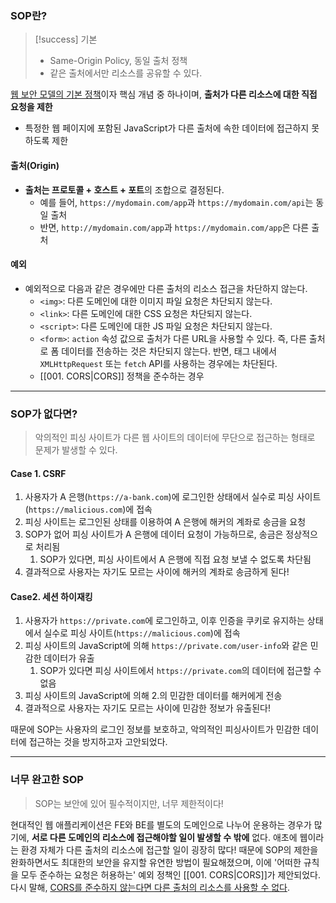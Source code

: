 ### SOP란?
> [!success] 기본
> - Same-Origin Policy, 동일 출처 정책
> - 같은 출처에서만 리소스를 공유할 수 있다.

<u>웹 보안 모델의 기본 정책</u>이자 핵심 개념 중 하나이며, **출처가 다른 리소스에 대한 직접 요청을 제한**
- 특정한 웹 페이지에 포함된 JavaScript가 다른 출처에 속한 데이터에 접근하지 못하도록 제한
#### 출처(Origin)
- **출처는 프로토콜 + 호스트 + 포트**의 조합으로 결정된다.
	- 예를 들어, `https://mydomain.com/app`과 `https://mydomain.com/api`는 동일 출처
	- 반면, `http://mydomain.com/app`과 `https://mydomain.com/app`은 다른 출처
#### 예외
- 예외적으로 다음과 같은 경우에만 다른 출처의 리소스 접근을 차단하지 않는다.
	- `<img>`: 다른 도메인에 대한 이미지 파일 요청은 차단되지 않는다.
	- `<link>`: 다른 도메인에 대한 CSS 요청은 차단되지 않는다.
	- `<script>`: 다른 도메인에 대한 JS 파일 요청은 차단되지 않는다.
	- `<form>`: `action` 속성 값으로 출처가 다른 URL을 사용할 수 있다.
	  즉, 다른 출처로 폼 데이터를 전송하는 것은 차단되지 않는다.
	  반면, 태그 내에서 `XMLHttpRequest` 또는 `fetch` API를 사용하는 경우에는 차단된다.
	- [[001. CORS|CORS]] 정책을 준수하는 경우
---
### SOP가 없다면?
>악의적인 피싱 사이트가 다른 웹 사이트의 데이터에 무단으로 접근하는 형태로 문제가 발생할 수 있다.
#### Case 1. CSRF
1. 사용자가 A 은행(`https://a-bank.com`)에 로그인한 상태에서 실수로 피싱 사이트(`https://malicious.com`)에 접속
2. 피싱 사이트는 로그인된 상태를 이용하여 A 은행에 해커의 계좌로 송금을 요청
3. SOP가 없어 피싱 사이트가 A 은행에 데이터 요청이 가능하므로, 송금은 정상적으로 처리됨
	1. SOP가 있다면, 피싱 사이트에서 A 은행에 직접 요청 보낼 수 없도록 차단됨
4. 결과적으로 사용자는 자기도 모르는 사이에 해커의 계좌로 송금하게 된다!
#### Case2. 세션 하이재킹
1. 사용자가 `https://private.com`에 로그인하고, 이후 인증을 쿠키로 유지하는 상태에서 실수로 피싱 사이트(`https://malicious.com`)에 접속
2. 피싱 사이트의 JavaScript에 의해 `https://private.com/user-info`와 같은 민감한 데이터가 유출
	1. SOP가 있다면 피싱 사이트에서 `https://private.com`의 데이터에 접근할 수 없음
3. 피싱 사이트의 JavaScript에 의해 2.의 민감한 데이터를 해커에게 전송
4. 결과적으로 사용자는 자기도 모르는 사이에 민감한 정보가 유출된다!

때문에 SOP는 사용자의 로그인 정보를 보호하고, 악의적인 피싱사이트가 민감한 데이터에 접근하는 것을 방지하고자 고안되었다.

---
### 너무 완고한 SOP
> SOP는 보안에 있어 필수적이지만, 너무 제한적이다!

현대적인 웹 애플리케이션은 FE와 BE를 별도의 도메인으로 나누어 운용하는 경우가 많기에, **서로 다른 도메인의 리소스에 접근해야할 일이 발생할 수 밖에** 없다. 애초에 웹이라는 환경 자체가 다른 출처의 리소스에 접근할 일이 굉장히 많다!
때문에 SOP의 제한을 완화하면서도 최대한의 보안을 유지할 유연한 방법이 필요해졌으며, 이에 '어떠한 규칙을 모두 준수하는 요청은 허용하는' 예외 정책인 [[001. CORS|CORS]]가 제안되었다. 다시 말해, <u>CORS를 준수하지 않는다면 다른 출처의 리소스를 사용할 수 없다</u>.
